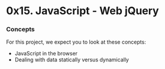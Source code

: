 # 0x15. JavaScript - Web jQuery
### Concepts
For this project, we expect you to look at these concepts:

- JavaScript in the browser
- Dealing with data statically versus dynamically

